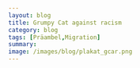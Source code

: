 ```yaml
---
layout: blog
title: Grumpy Cat against racism
category: blog
tags: [Präambel,Migration]  
summary:  
image: /images/blog/plakat_gcar.png
---
```

